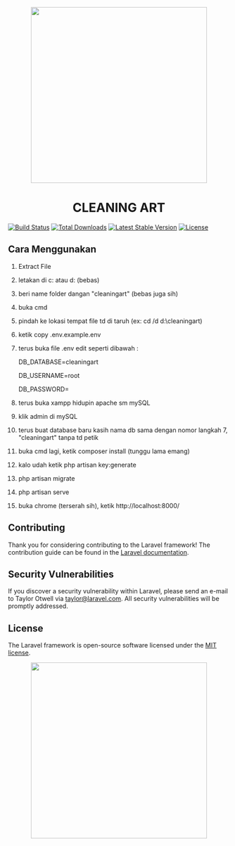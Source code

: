 <p align="center"><img src="https://i.pinimg.com/originals/a6/ab/5d/a6ab5dfc040546b50bb0b1576fe009fd.jpg" width="400"></p>
<h1 align="center" color:"#3498DB" >CLEANING ART</h1>

<a href="https://travis-ci.org/laravel/framework"><img src="https://travis-ci.org/laravel/framework.svg" alt="Build Status"></a>
<a href="https://packagist.org/packages/laravel/framework"><img src="https://poser.pugx.org/laravel/framework/d/total.svg" alt="Total Downloads"></a>
<a href="https://packagist.org/packages/laravel/framework"><img src="https://poser.pugx.org/laravel/framework/v/stable.svg" alt="Latest Stable Version"></a>
<a href="https://packagist.org/packages/laravel/framework"><img src="https://poser.pugx.org/laravel/framework/license.svg" alt="License"></a>
</p>

## Cara Menggunakan

1. Extract File 
2. letakan di c: atau d: (bebas)
3. beri name folder dangan "cleaningart" (bebas juga sih)
4. buka cmd
5. pindah ke lokasi tempat file td di taruh (ex: cd /d d:\cleaningart)
6. ketik copy .env.example.env
7. terus buka file .env edit seperti dibawah :

	<p>DB_DATABASE=cleaningart</p>
	<p>DB_USERNAME=root</p>
	<p>DB_PASSWORD=</p>
    </p>
8. terus buka xampp hidupin apache sm mySQL
9. klik admin di mySQL
10. terus buat database baru kasih nama db sama dengan nomor langkah 7, "cleaningart"  tanpa td petik
11. buka cmd lagi, ketik composer install (tunggu lama emang)
12. kalo udah ketik php artisan key:generate
13. php artisan migrate
14. php artisan serve
15. buka chrome (terserah sih), ketik http://localhost:8000/

## Contributing

Thank you for considering contributing to the Laravel framework! The contribution guide can be found in the [Laravel documentation](https://laravel.com/docs/contributions).

## Security Vulnerabilities

If you discover a security vulnerability within Laravel, please send an e-mail to Taylor Otwell via [taylor@laravel.com](mailto:taylor@laravel.com). All security vulnerabilities will be promptly addressed.

## License

The Laravel framework is open-source software licensed under the [MIT license](https://opensource.org/licenses/MIT).


<p align="center"><img src="https://media1.tenor.com/images/e98a5d3d8a924d685e88361e93c5172a/tenor.gif?itemid=15792714" width="400"></p>
<p align="center">

